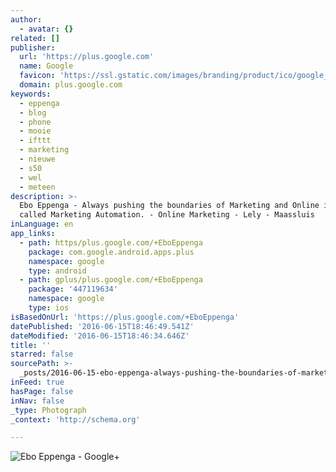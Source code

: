 ```yaml
---
author:
  - avatar: {}
related: []
publisher:
  url: 'https://plus.google.com'
  name: Google
  favicon: 'https://ssl.gstatic.com/images/branding/product/ico/google_plus_alldp.ico'
  domain: plus.google.com
keywords:
  - eppenga
  - blog
  - phone
  - mooie
  - ifttt
  - marketing
  - nieuwe
  - s50
  - wel
  - meteen
description: >-
  Ebo Eppenga - Always pushing the boundaries of Marketing and Online in a job
  called Marketing Automation. - Online Marketing - Lely - Maassluis
inLanguage: en
app_links:
  - path: https/plus.google.com/+EboEppenga
    package: com.google.android.apps.plus
    namespace: google
    type: android
  - path: gplus/plus.google.com/+EboEppenga
    package: '447119634'
    namespace: google
    type: ios
isBasedOnUrl: 'https://plus.google.com/+EboEppenga'
datePublished: '2016-06-15T18:46:49.541Z'
dateModified: '2016-06-15T18:46:34.646Z'
title: ''
starred: false
sourcePath: >-
  _posts/2016-06-15-ebo-eppenga-always-pushing-the-boundaries-of-marketing-and.md
inFeed: true
hasPage: false
inNav: false
_type: Photograph
_context: 'http://schema.org'

---
```

![Ebo Eppenga - Google+](https://lh3.googleusercontent.com/OI3bun_m2N_Y2ctVs1a8dAmD5AvZFcXYYFqZopnOWW_vKZUQSnPXZmX5scC39jsDkUBItS20=s630-fcrop64=1,04a22142ff9cfbd6)